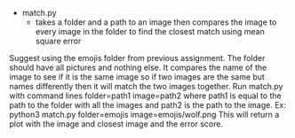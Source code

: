 * match.py
    * takes a folder and a path to an image then compares the image to every image in the folder to find the closest match using mean square error
  
  
Suggest using the emojis folder from previous assignment. The folder should have all pictures and nothing else. It compares the name of the image to see if it is the same image so if two images are the same but names differently then it will match the two images together. Run match.py with command lines folder=path1 image=path2 where path1 is equal to the path to the folder with all the images and path2 is the path to the image. 
Ex: python3 match.py folder=emojis image=emojis/wolf.png 
This will return a plot with the image and closest image and the error score.
